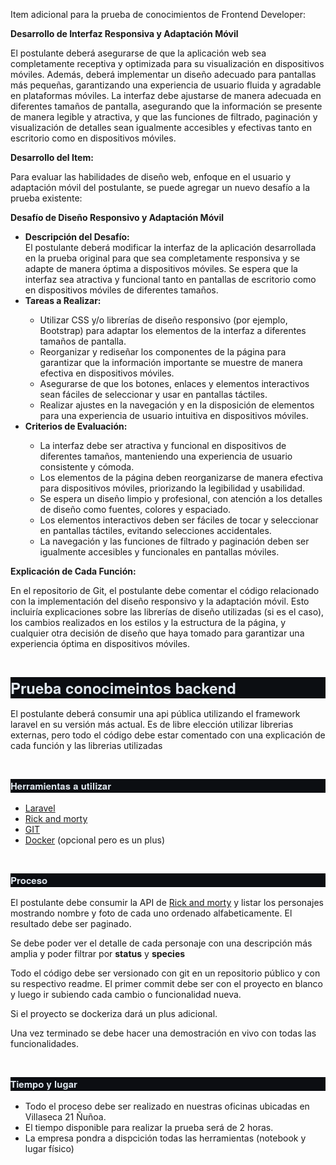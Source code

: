
<p class="p1"><span class="s1">Item adicional para la prueba de conocimientos de Frontend Developer:</span></p>
<p class="p1"><span class="s1"><b>Desarrollo de Interfaz Responsiva y Adaptación Móvil</b></span></p>
<p class="p1"><span class="s1">El postulante deberá asegurarse de que la aplicación web sea completamente receptiva y optimizada para su visualización en dispositivos móviles. Además, deberá implementar un diseño adecuado para pantallas más pequeñas, garantizando una experiencia de usuario fluida y agradable en plataformas móviles. La interfaz debe ajustarse de manera adecuada en diferentes tamaños de pantalla, asegurando que la información se presente de manera legible y atractiva, y que las funciones de filtrado, paginación y visualización de detalles sean igualmente accesibles y efectivas tanto en escritorio como en dispositivos móviles.</span></p>
<p class="p1"><span class="s1"><b>Desarrollo del Item:</b></span></p>
<p class="p1"><span class="s1">Para evaluar las habilidades de diseño web, enfoque en el usuario y adaptación móvil del postulante, se puede agregar un nuevo desafío a la prueba existente:</span></p>
<p class="p1"><span class="s1"><b>Desafío de Diseño Responsivo y Adaptación Móvil</b></span></p>
<ul class="ul1">
  <li class="li2"><span class="s2"><b></b></span><span class="s3"><b>Descripción del Desafío:</b></span><span class="s1"><br>
</span><span class="s3">El postulante deberá modificar la interfaz de la aplicación desarrollada en la prueba original para que sea completamente responsiva y se adapte de manera óptima a dispositivos móviles. Se espera que la interfaz sea atractiva y funcional tanto en pantallas de escritorio como en dispositivos móviles de diferentes tamaños.</span><span class="s1"><br>
</span></li>
  <li class="li2"><span class="s2"><b></b></span><span class="s3"><b>Tareas a Realizar:</b></span></li>
  <ul class="ul2">
    <li class="li2"><span class="s2"></span><span class="s3">Utilizar CSS y/o librerías de diseño responsivo (por ejemplo, Bootstrap) para adaptar los elementos de la interfaz a diferentes tamaños de pantalla.</span></li>
    <li class="li2"><span class="s2"></span><span class="s3">Reorganizar y rediseñar los componentes de la página para garantizar que la información importante se muestre de manera efectiva en dispositivos móviles.</span></li>
    <li class="li2"><span class="s2"></span><span class="s3">Asegurarse de que los botones, enlaces y elementos interactivos sean fáciles de seleccionar y usar en pantallas táctiles.</span></li>
    <li class="li2"><span class="s2"></span><span class="s3">Realizar ajustes en la navegación y en la disposición de elementos para una experiencia de usuario intuitiva en dispositivos móviles.</span></li>
  </ul>
  <li class="li2"><span class="s2"><b></b></span><span class="s3"><b>Criterios de Evaluación:</b></span></li>
  <ul class="ul2">
    <li class="li2"><span class="s2"></span><span class="s3">La interfaz debe ser atractiva y funcional en dispositivos de diferentes tamaños, manteniendo una experiencia de usuario consistente y cómoda.</span></li>
    <li class="li2"><span class="s2"></span><span class="s3">Los elementos de la página deben reorganizarse de manera efectiva para dispositivos móviles, priorizando la legibilidad y usabilidad.</span></li>
    <li class="li2"><span class="s2"></span><span class="s3">Se espera un diseño limpio y profesional, con atención a los detalles de diseño como fuentes, colores y espaciado.</span></li>
    <li class="li2"><span class="s2"></span><span class="s3">Los elementos interactivos deben ser fáciles de tocar y seleccionar en pantallas táctiles, evitando selecciones accidentales.</span></li>
    <li class="li2"><span class="s2"></span><span class="s3">La navegación y las funciones de filtrado y paginación deben ser igualmente accesibles y funcionales en pantallas móviles.</span></li>
  </ul>
</ul>
<p class="p1"><span class="s1"><b>Explicación de Cada Función:</b></span></p>
<p class="p1"><span class="s1">En el repositorio de Git, el postulante debe comentar el código relacionado con la implementación del diseño responsivo y la adaptación móvil. Esto incluiría explicaciones sobre las librerías de diseño utilizadas (si es el caso), los cambios realizados en los estilos y la estructura de la página, y cualquier otra decisión de diseño que haya tomado para garantizar una experiencia óptima en dispositivos móviles.</span></p>
<p class="p3"><span class="s1"></span><br></p>
<h1 style="margin: 0.0px 0.0px 16.0px 0.0px; line-height: 30.0px; font: 24.0px 'Helvetica Neue'; color: #e0e8f0; -webkit-text-stroke: #e0e8f0; background-color: #0c0e12"><span class="s1"><b>Prueba conocimeintos backend</b></span></h1>
<p class="p5"><span class="s1">El postulante deberá consumir una api pública utilizando el framework laravel en su versión más actual. Es de libre elección utilizar librerias externas, pero todo el código debe estar comentado con una explicación de cada función y las librerias utilizadas</span></p>
<p class="p6"><span class="s1"><b></b></span><br></p>
<h3 style="margin: 0.0px 0.0px 16.0px 0.0px; line-height: 18.0px; font: 15.0px 'Helvetica Neue'; color: #e0e8f0; -webkit-text-stroke: #e0e8f0; background-color: #0c0e12"><span class="s1"><b>Herramientas a utilizar</b></span></h3>
<ul class="ul2">
  <li class="li8"><span class="s4"><a href="https://laravel.com/"><span class="s1">Laravel</span></a></span></li>
  <li class="li8"><span class="s4"><a href="https://rickandmortyapi.com/"><span class="s1">Rick and morty</span></a></span></li>
  <li class="li8"><span class="s4"><a href="https://git-scm.com/"><span class="s1">GIT</span></a></span></li>
  <li class="li8"><span class="s4"><a href="https://www.docker.com/"><span class="s1">Docker</span></a></span><span class="s5"> (opcional pero es un plus)</span></li>
</ul>
<p class="p6"><span class="s1"><b></b></span><br></p>
<h3 style="margin: 0.0px 0.0px 16.0px 0.0px; line-height: 18.0px; font: 15.0px 'Helvetica Neue'; color: #e0e8f0; -webkit-text-stroke: #e0e8f0; background-color: #0c0e12"><span class="s1"><b>Proceso</b></span></h3>
<p class="p5"><span class="s1">El postulante debe consumir la API de <a href="https://rickandmortyapi.com/"><span class="s6">Rick and morty</span></a> y listar los personajes mostrando nombre y foto de cada uno ordenado alfabeticamente. El resultado debe ser paginado.</span></p>
<p class="p5"><span class="s1">Se debe poder ver el detalle de cada personaje con una descripción más amplia y poder filtrar por <b>status</b> y <b>species</b></span></p>
<p class="p5"><span class="s1">Todo el código debe ser versionado con git en un repositorio público y con su respectivo readme. El primer commit debe ser con el proyecto en blanco y luego ir subiendo cada cambio o funcionalidad nueva.</span></p>
<p class="p5"><span class="s1">Si el proyecto se dockeriza dará un plus adicional.</span></p>
<p class="p5"><span class="s1">Una vez terminado se debe hacer una demostración en vivo con todas las funcionalidades.</span></p>
<p class="p6"><span class="s1"><b></b></span><br></p>
<h3 style="margin: 0.0px 0.0px 16.0px 0.0px; line-height: 18.0px; font: 15.0px 'Helvetica Neue'; color: #e0e8f0; -webkit-text-stroke: #e0e8f0; background-color: #0c0e12"><span class="s1"><b>Tiempo y lugar</b></span></h3>
<ul class="ul2">
  <li class="li8"><span class="s4"></span><span class="s5">Todo el proceso debe ser realizado en nuestras oficinas ubicadas en Villaseca 21 Ñuñoa.</span></li>
  <li class="li8"><span class="s4"></span><span class="s5">El tiempo disponible para realizar la prueba será de 2 horas.</span></li>
  <li class="li8"><span class="s4"></span><span class="s5">La empresa pondra a dispcición todas las herramientas (notebook y lugar físico)</span></li>
</ul>
<p class="p9"><span class="s1"><b></b></span><br></p>
<p class="p3"><span class="s1"></span><br></p>

